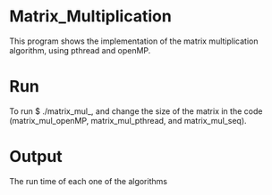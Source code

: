# Matrix_Multiplication


This program shows the implementation of the matrix multiplication algorithm, using pthread and openMP. 

# Run

To run $ ./matrix_mul_, and change the size of the matrix in the code (matrix_mul_openMP, matrix_mul_pthread, and matrix_mul_seq).

# Output

The run time of each one of the algorithms
